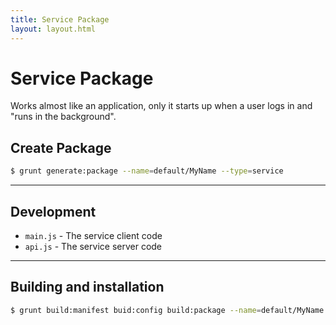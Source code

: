 ```yaml
---
title: Service Package
layout: layout.html
---
```


# Service Package

Works almost like an application, only it starts up when a user logs in and "runs in the background".

## Create Package

```bash
$ grunt generate:package --name=default/MyName --type=service
```

---

## Development

- `main.js` - The service client code
- `api.js` - The service server code

---

## Building and installation

```bash
$ grunt build:manifest buid:config build:package --name=default/MyName
```

